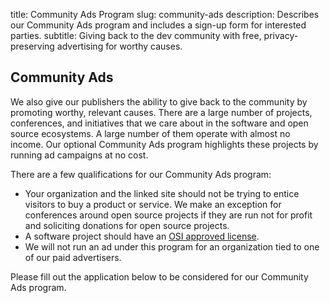 title: Community Ads Program
slug: community-ads
description: Describes our Community Ads program and includes a sign-up form for interested parties. 
subtitle: Giving back to the dev community with free, privacy-preserving advertising for worthy causes. 


## Community Ads

We also give our publishers the ability to give back to the community by promoting worthy, relevant causes. There are a large number of projects, conferences, and initiatives that we care about in the software and open source ecosystems. A large number of them operate with almost no income. Our optional Community Ads program highlights these projects by running ad campaigns at no cost.

There are a few qualifications for our Community Ads program:

* Your organization and the linked site should not be trying to entice visitors to buy a product or service. We make an exception for conferences around open source projects if they are run not for profit and soliciting donations for open source projects.
* A software project should have an [OSI approved license](https://opensource.org/licenses).
* We will not run an ad under this program for an organization tied to one of our paid advertisers.

Please fill out the application below to be considered for our Community Ads program. 

